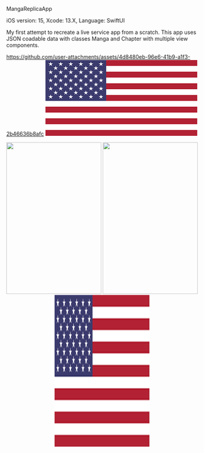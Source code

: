 MangaReplicaApp

iOS version: 15,
Xcode: 13.X,
Language: SwiftUI

My first attempt to recreate a live service app from a scratch. 
This app uses JSON coadable data with classes Manga and Chapter with multiple view components.

https://github.com/user-attachments/assets/4d8480eb-96e6-41b9-a1f3-2b46636b8afc
[![Watch the video](https://github.com/dragoonreign/MangaAppReplica_iOS15/blob/main/App/Assets.xcassets/US.imageset/US%402x.png?raw=true)](https://github.com/user-attachments/assets/4d8480eb-96e6-41b9-a1f3-2b46636b8afc)

<p align="center">
  <img width="250" height="400" src="https://picsum.photos/460/300">
  <img width="250" height="400" src="https://picsum.photos/460/300">
  <img width="250" height="400" src="https://github.com/dragoonreign/MangaAppReplica_iOS15/blob/main/App/Assets.xcassets/US.imageset/US%402x.png?raw=true">
</p>
